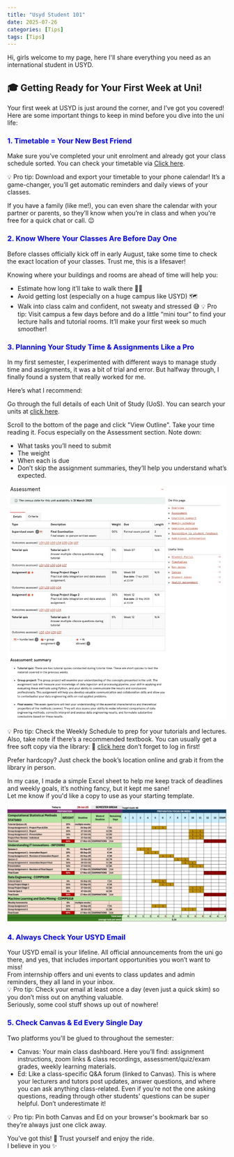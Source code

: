 ```yaml
---
title: "Usyd Student 101"
date: 2025-07-26
categories: [Tips]
tags: [Tips]
---
```


Hi, girls welcome to my page, here I'll share everything you need as an international student in USYD.

## 🎓 Getting Ready for Your First Week at Uni!

Your first week at USYD is just around the corner, and I’ve got you covered!
Here are some important things to keep in mind before you dive into the uni life:

### <span style="color:blue; font-weight:bold;">1. Timetable = Your New Best Friend</span>
Make sure you’ve completed your unit enrolment and already got your class schedule sorted. You can check your timetable via [Click here](https://sso.sydney.edu.au/app/sydneyuni_mytimetablesprodnew_1/exk1vh7zb5kdlpsb63l7/sso/saml).  

💡 Pro tip: Download and export your timetable to your phone calendar! It’s a game-changer, you’ll get automatic reminders and daily views of your classes.

If you have a family (like me!), you can even share the calendar with your partner or parents, so they’ll know when you’re in class and when you're free for a quick chat or call. 😉


### <span style="color:blue; font-weight:bold;">2. Know Where Your Classes Are Before Day One</span>

Before classes officially kick off in early August, take some time to check the exact location of your classes. Trust me, this is a lifesaver!

Knowing where your buildings and rooms are ahead of time will help you:
- Estimate how long it’ll take to walk there 🚶‍♀️
- Avoid getting lost (especially on a huge campus like USYD) 🗺️
- Walk into class calm and confident, not sweaty and stressed 😅
💡 Pro tip: Visit campus a few days before and do a little “mini tour” to find your lecture halls and tutorial rooms. It’ll make your first week so much smoother!


### <span style="color:blue; font-weight:bold;">3. Planning Your Study Time & Assignments Like a Pro</span>
In my first semester, I experimented with different ways to manage study time and assignments, it was a bit of trial and error. But halfway through, I finally found a system that really worked for me.

Here’s what I recommend:

Go through the full details of each Unit of Study (UoS).
You can search your units at [click here](https://www.sydney.edu.au/units).

Scroll to the bottom of the page and click "View Outline".
Take your time reading it. Focus especially on the Assessment section. Note down:

- What tasks you’ll need to submit
- The weight
- When each is due
- Don’t skip the assignment summaries, they’ll help you understand what’s expected.  

![My Photo](/assets/img/WhatsApp%20Image%202025-07-26%20at%2020.55.55.jpeg)

💡 Pro tip: Check the Weekly Schedule to prep for your tutorials and lectures.
Also, take note if there’s a recommended textbook. You can usually get a free soft copy via the library:
🔗 [click here](https://www.library.sydney.edu.au) don’t forget to log in first!

Prefer hardcopy? Just check the book’s location online and grab it from the library in person.  

In my case, I made a simple Excel sheet to help me keep track of deadlines and weekly goals, it’s nothing fancy, but it kept me sane!  
Let me know if you'd like a copy to use as your starting template.  

![My Photo](/assets/img/WhatsApp%20Image%202025-07-26%20at%2020.45.03.jpeg)


### <span style="color:blue; font-weight:bold;">4. Always Check Your USYD Email</span>  
Your USYD email is your lifeline. All official announcements from the uni go there, and yes, that includes important opportunities you won’t want to miss!  
From internship offers and uni events to class updates and admin reminders, they all land in your inbox.  
💡 Pro tip: Check your email at least once a day (even just a quick skim) so you don’t miss out on anything valuable.  
Seriously, some cool stuff shows up out of nowhere!


### <span style="color:blue; font-weight:bold;">5. Check Canvas & Ed Every Single Day</span> 
Two platforms you'll be glued to throughout the semester:  
- Canvas: Your main class dashboard. Here you’ll find: assignment instructions, zoom links & class recordings, assessment/quiz/exam grades, weekly learning materials.  
- Ed: Like a class-specific Q&A forum (linked to Canvas). This is where your lecturers and tutors post updates, answer questions, and where you can ask anything class-related. Even if you’re not the one asking questions, reading through other students' questions can be super helpful. Don’t underestimate it!  

💡 Pro tip: Pin both Canvas and Ed on your browser's bookmark bar so they’re always just one click away.  



You’ve got this! 💪 Trust yourself and enjoy the ride.  
I believe in you ✨
